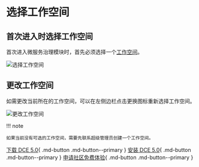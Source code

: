 # 选择工作空间

## 首次进入时选择工作空间

首次进入微服务治理模块时，首先必须选择一个[工作空间](../ghippo/04UserGuide/02Workspace/Workspaces.md)。

![选择工作空间](./images/workspace.png)

## 更改工作空间

如需更改当前所在的工作空间，可以在左侧边栏点击更换图标重新选择工作空间。

![更改工作空间](./images/change-ws.png)

!!! note

    如果当前没有可选的工作空间，需要先联系超级管理员创建一个工作空间。

[下载 DCE 5.0](../download/dce5.md){ .md-button .md-button--primary }
[安装 DCE 5.0](../install/intro.md){ .md-button .md-button--primary }
[申请社区免费体验](../dce/license0.md){ .md-button .md-button--primary }

